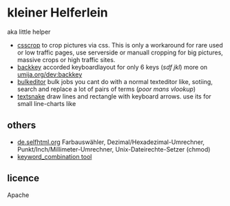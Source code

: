 # kleiner Helferlein 

aka little helper

* [csscrop](http://klml.github.com/kh/csscrop.html) to crop pictures via css. This is only a workaround for rare used or low traffic pages, use serverside or manuall cropping for big pictures, massive crops or high traffic sites.
* [backkey](http://klml.github.com/kh/backkey.html) accorded keyboardlayout for only 6 keys (*sdf jkl*) more on [umija.org/dev:backkey](http://umija.org/dev%3Abackkey)
* [bulkeditor](http://klml.github.com/kh/bulkeditor.html) bulk jobs you cant do with a normal texteditor like, sotiing, search and replace a lot of pairs of terms (*poor mans vlookup*)
* [textsnake](http://klml.github.com/kh/textsnake.html) draw lines and rectangle with keyboard arrows. use its for small line-charts like 


## others

* [de.selfhtml.org](http://de.selfhtml.org/helferlein/index.htm)  Farbauswähler, Dezimal/Hexadezimal-Umrechner, Punkt/Inch/Millimeter-Umrechner, Unix-Dateirechte-Setzer (chmod)
* [keyword_combination tool](http://midgets.dsquare.de/keyword_combination.php)

 

## licence

Apache